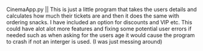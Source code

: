 CinemaApp.py || This is just a little program that takes the users details and calculates how much their tickets are and then it does the same with ordering snacks. I have included an option for discounts and VIP etc. This could have alot alot more features and fixing some potential user errors if needed such as when asking for the users age it would cause the program to crash if not an interger is used. (I was just messing around)

